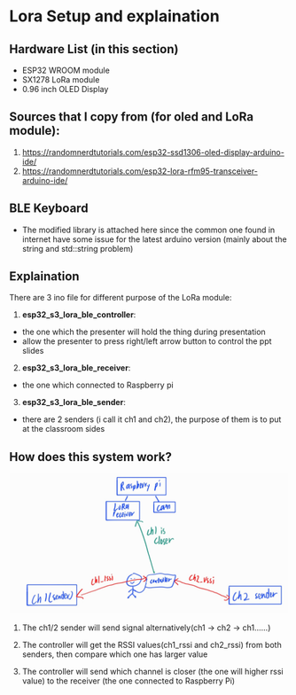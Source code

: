 # Lora Setup and explaination

## Hardware List (in this section)

- ESP32 WROOM module
- SX1278 LoRa module 
- 0.96 inch OLED Display

## Sources that I copy from (for oled and LoRa module):

1. https://randomnerdtutorials.com/esp32-ssd1306-oled-display-arduino-ide/
2. https://randomnerdtutorials.com/esp32-lora-rfm95-transceiver-arduino-ide/

## BLE Keyboard 
- The modified library is attached here since the common one found in internet have some issue for the latest arduino version (mainly about the string and std::string problem)

## Explaination
There are 3 ino file for different purpose of the LoRa module:
1. **esp32_s3_lora_ble_controller**:
- the one which the presenter will hold the thing during presentation
- allow the presenter to press right/left arrow button to control the ppt slides

2. **esp32_s3_lora_ble_receiver**: 
- the one which connected to Raspberry pi

3. **esp32_s3_lora_ble_sender**: 
- there are 2 senders (i call it ch1 and ch2), the purpose of them is to put at the classroom sides 

## How does this system work?
<div align="center">
  <img src="image/LoRa_explain.jpg"/>
</div>

1. The ch1/2 sender will send signal alternatively(ch1 -> ch2 -> ch1......)

2. The controller will get the RSSI values(ch1_rssi and ch2_rssi) from both senders, then compare which one has larger value

3. The controller will send which channel is closer (the one will higher rssi value) to the receiver (the one connected to Raspberry Pi)


